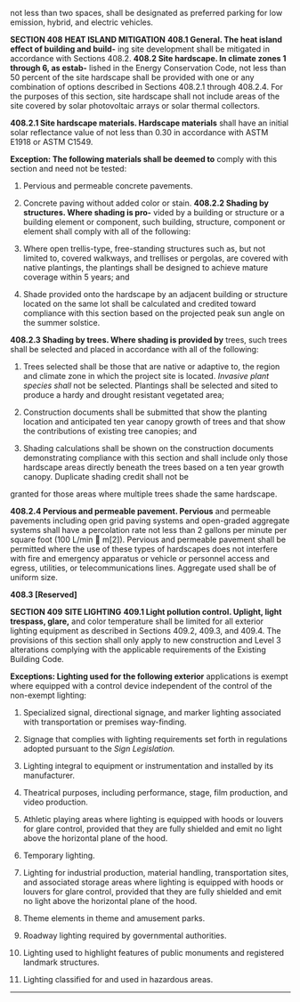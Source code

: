 not less than two spaces, shall be designated as preferred
parking for low emission, hybrid, and electric vehicles.

**SECTION 408**
**HEAT ISLAND MITIGATION**
**408.1 General. The heat island effect of building and build-**
ing site development shall be mitigated in accordance with
Sections 408.2.
**408.2 Site hardscape. In climate zones 1 through 6, as estab-**
lished in the Energy Conservation Code, not less than 50 percent of the site hardscape shall be provided with one or any
combination of options described in Sections 408.2.1 through
408.2.4. For the purposes of this section, site hardscape shall
not include areas of the site covered by solar photovoltaic
arrays or solar thermal collectors.

**408.2.1 Site hardscape materials. Hardscape materials**
shall have an initial solar reflectance value of not less than
0.30 in accordance with ASTM E1918 or ASTM C1549.

**Exception: The following materials shall be deemed to**
comply with this section and need not be tested:
1. Pervious and permeable concrete pavements.

2. Concrete paving without added color or stain.
**408.2.2 Shading by structures. Where shading is pro-**
vided by a building or structure or a building element or
component, such building, structure, component or element shall comply with all of the following:

1. Where open trellis-type, free-standing structures
such as, but not limited to, covered walkways, and
trellises or pergolas, are covered with native plantings, the plantings shall be designed to achieve
mature coverage within 5 years; and

2. Shade provided onto the hardscape by an adjacent
building or structure located on the same lot shall be
calculated and credited toward compliance with this
section based on the projected peak sun angle on the
summer solstice.

**408.2.3 Shading by trees. Where shading is provided by**
trees, such trees shall be selected and placed in accordance
with all of the following:

1. Trees selected shall be those that are native or adaptive to, the region and climate zone in which the
project site is located. _Invasive plant species shall_
not be selected. Plantings shall be selected and sited
to produce a hardy and drought resistant vegetated
area;

2. Construction documents shall be submitted that
show the planting location and anticipated ten year
canopy growth of trees and that show the contributions of existing tree canopies; and
3. Shading calculations shall be shown on the construction documents demonstrating compliance with
this section and shall include only those hardscape
areas directly beneath the trees based on a ten year
growth canopy. Duplicate shading credit shall not be


granted for those areas where multiple trees shade
the same hardscape.

**408.2.4 Pervious and permeable pavement. Pervious**
and permeable pavements including open grid paving systems and open-graded aggregate systems shall have a percolation rate not less than 2 gallons per minute per square
foot (100 L/min  m[2]). Pervious and permeable pavement
shall be permitted where the use of these types of hardscapes does not interfere with fire and emergency apparatus or vehicle or personnel access and egress, utilities, or
telecommunications lines. Aggregate used shall be of uniform size.

**408.3 [Reserved]**

**SECTION 409**
**SITE LIGHTING**
**409.1 Light pollution control. Uplight, light trespass, glare,**
and color temperature shall be limited for all exterior lighting
equipment as described in Sections 409.2, 409.3, and 409.4.
The provisions of this section shall only apply to new construction and Level 3 alterations complying with the applicable requirements of the Existing Building Code.

**Exceptions: Lighting used for the following exterior**
applications is exempt where equipped with a control
device independent of the control of the non-exempt lighting:

1. Specialized signal, directional signage, and marker
lighting associated with transportation or premises
way-finding.
2. Signage that complies with lighting requirements
set forth in regulations adopted pursuant to the
_Sign Legislation._

3. Lighting integral to equipment or instrumentation
and installed by its manufacturer.

4. Theatrical purposes, including performance, stage,
film production, and video production.

5. Athletic playing areas where lighting is equipped
with hoods or louvers for glare control, provided
that they are fully shielded and emit no light above
the horizontal plane of the hood.

6. Temporary lighting.

7. Lighting for industrial production, material handling, transportation sites, and associated storage
areas where lighting is equipped with hoods or
louvers for glare control, provided that they are
fully shielded and emit no light above the horizontal plane of the hood.
8. Theme elements in theme and amusement parks.

9. Roadway lighting required by governmental
authorities.

10. Lighting used to highlight features of public monuments and registered landmark structures.

11. Lighting classified for and used in hazardous
areas.


-----



